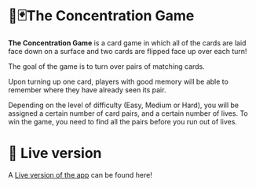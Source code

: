 # 🧠🃏The Concentration Game

**The Concentration Game** is a card game in which all of the cards are laid face down on a surface and two cards are flipped face up over each turn!

The goal of the game is to turn over pairs of matching cards.

Upon turning up one card, players with good memory will be able to remember where they have already seen its pair.

Depending on the level of difficulty (Easy, Medium or Hard), you will be assigned a certain number of card pairs, and a certain number of lives. To win the game, you need to find all the pairs before you run out of lives.

# 🚀 Live version

A [Live version of the app](https://concentration-game.vercel.app/) can be found here!
